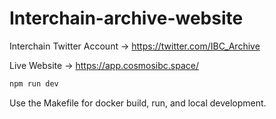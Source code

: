 # Interchain-archive-website

Interchain Twitter Account -> <https://twitter.com/IBC_Archive>

Live Website -> <https://app.cosmosibc.space/>

```bash
npm run dev
```

Use the Makefile for docker build, run, and local development.
